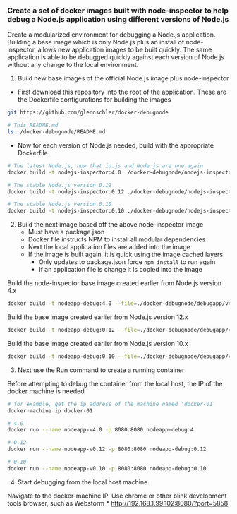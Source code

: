 ### Create a set of docker images built with node-inspector to help debug a Node.js application using different versions of Node.js
Create a modularized environment for debugging a Node.js application. Building a base image which is only Node.js plus an install of node-inspector, allows new application images to be built quickly. The same application is able to be debugged quickly against each version of Node.js without any change to the local environment.

1. Build new base images of the official Node.js image plus node-inspector

  * First download this repository into the root of the application. These are the Dockerfile configurations for building the images

  ```bash
  git https://github.com/glennschler/docker-debugnode

  # This README.md
  ls ./docker-debugnode/README.md
  ```

  * Now for each version of Node.js needed, build with the appropriate Dockerfile

  ```bash
  # The latest Node.js, now that io.js and Node.js are one again
  docker build -t nodejs-inspector:4.0 ./docker-debugnode/nodejs-inspector/v4.0

  # The stable Node.js version 0.12
  docker build -t nodejs-inspector:0.12 ./docker-debugnode/nodejs-inspector/v0.12.LTS

  # The stable Node.js version 0.10
  docker build -t nodejs-inspector:0.10 ./docker-debugnode/nodejs-inspector/v0.10.LTS
  ```

2. Build the next image based off the above node-inspector image
    * Must have a package.json
    * Docker file instructs NPM to install all modular dependencies
    * Next the local application files are added into the image
    * If the image is built again, it is quick using the image cached layers
      * Only updates to package.json force ```npm install``` to run again
      * If an application file is change it is copied into the image

  Build the node-inspector base image created earlier from Node.js version 4.x
  ```bash
  docker build -t nodeapp-debug:4.0 --file=./docker-debugnode/debugapp/v4.0/Dockerfile .
  ```

  Build the base image created earlier from Node.js version 12.x
  ```bash
  docker build -t nodeapp-debug:0.12 --file=./docker-debugnode/debugapp/v0.12.LTS/Dockerfile .
  ```

  Build the base image created earlier from Node.js version 10.x
  ```bash
  docker build -t nodeapp-debug:0.10 --file=./docker-debugnode/debugapp/v0.10.LTS/Dockerfile .
  ```

3. Next use the Run command to create a running container

  Before attempting to debug the container from the local host, the IP of the docker machine is needed
  ```bash
  # for example, get the ip address of the machine named 'docker-01'
  docker-machine ip docker-01
  ```

  ```bash
  # 4.0
  docker run --name nodeapp-v4.0 -p 8080:8080 nodeapp-debug:4

  # 0.12
  docker run --name nodeapp-v0.12 -p 8080:8080 nodeapp-debug:0.12

  # 0.10
  docker run --name nodeapp-v0.10 -p 8080:8080 nodeapp-debug:0.10
  ```

4. Start debugging from the local host machine

  Navigate to the docker-machine IP. Use chrome or other blink development tools browser, such as Webstorm
    *  http://192.168.1.99.102:8080/?port=5858

